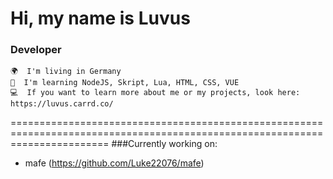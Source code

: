 Hi, my name is Luvus
=============================================================================================================================
### Developer

    🌍  I'm living in Germany
    🧠  I'm learning NodeJS, Skript, Lua, HTML, CSS, VUE
    💻  If you want to learn more about me or my projects, look here: https://luvus.carrd.co/

=============================================================================================================================
###Currently working on:
- mafe (https://github.com/Luke22076/mafe)
